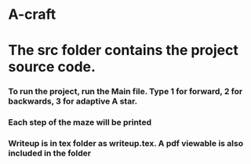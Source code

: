 # A-craft
# The src folder contains the project source code. 
### To run the project, run the Main file. Type 1 for forward, 2 for backwards, 3 for adaptive A star. 
### Each step of the maze will be printed 
### Writeup is in tex folder as writeup.tex. A pdf viewable is also included in the folder